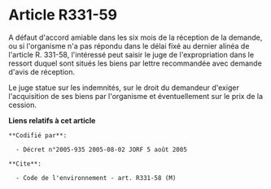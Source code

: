 # Article R331-59

A défaut d'accord amiable dans les six mois de la réception de la demande, ou si l'organisme n'a pas répondu dans le délai
fixé au dernier alinéa de l'article R. 331-58, l'intéressé peut saisir le juge de l'expropriation dans le ressort duquel sont
situés les biens par lettre recommandée avec demande d'avis de réception.

Le juge statue sur les indemnités, sur le droit du demandeur d'exiger l'acquisition de ses biens par l'organisme et
éventuellement sur le prix de la cession.

**Liens relatifs à cet article**

	**Codifié par**:

	  - Décret n°2005-935 2005-08-02 JORF 5 août 2005

	**Cite**:

	  - Code de l'environnement - art. R331-58 (M)
